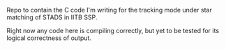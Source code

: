 Repo to contain the C code I'm writing for the tracking mode under star matching of STADS in IITB SSP.

Right now any code here is compiling correctly, but yet to be tested for its logical correctness of output.
